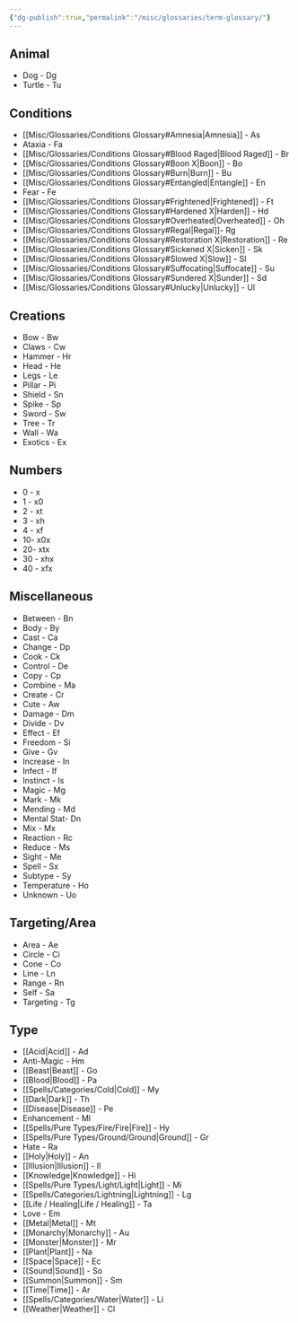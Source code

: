 ```yaml
---
{"dg-publish":true,"permalink":"/misc/glossaries/term-glossary/"}
---
```


## Animal
- Dog - Dg 
- Turtle - Tu

## Conditions
- [[Misc/Glossaries/Conditions Glossary#Amnesia\|Amnesia]] - As
- Ataxia - Fa
- [[Misc/Glossaries/Conditions Glossary#Blood Raged\|Blood Raged]] - Br
- [[Misc/Glossaries/Conditions Glossary#Boon X\|Boon]] - Bo
- [[Misc/Glossaries/Conditions Glossary#Burn\|Burn]] - Bu
- [[Misc/Glossaries/Conditions Glossary#Entangled\|Entangle]] - En
- Fear - Fe
- [[Misc/Glossaries/Conditions Glossary#Frightened\|Frightened]] - Ft
- [[Misc/Glossaries/Conditions Glossary#Hardened X\|Harden]] - Hd
- [[Misc/Glossaries/Conditions Glossary#Overheated\|Overheated]] - Oh
- [[Misc/Glossaries/Conditions Glossary#Regal\|Regal]]- Rg
- [[Misc/Glossaries/Conditions Glossary#Restoration X\|Restoration]] - Re
- [[Misc/Glossaries/Conditions Glossary#Sickened X\|Sicken]] - Sk
- [[Misc/Glossaries/Conditions Glossary#Slowed X\|Slow]] - Sl
- [[Misc/Glossaries/Conditions Glossary#Suffocating\|Suffocate]] - Su
- [[Misc/Glossaries/Conditions Glossary#Sundered X\|Sunder]] - Sd
- [[Misc/Glossaries/Conditions Glossary#Unlucky\|Unlucky]] - Ul

## Creations
- Bow - Bw
- Claws - Cw
- Hammer - Hr
- Head - He
- Legs - Le
- Pillar - Pi
- Shield - Sn
- Spike - Sp
- Sword - Sw
- Tree - Tr
- Wall - Wa
- Exotics - Ex

## Numbers
- 0 - x
- 1 - x0
- 2 - xt
- 3 - xh
- 4 - xf
- 10- x0x
- 20- xtx
- 30 - xhx
- 40 - xfx

## Miscellaneous 
- Between - Bn
- Body - By
- Cast - Ca
- Change - Dp
- Cook - Ck
- Control - De
- Copy - Cp
- Combine - Ma
- Create - Cr
- Cute - Aw
- Damage - Dm
- Divide - Dv
- Effect - Ef
- Freedom - Si
- Give - Gv
- Increase - In
- Infect - If
- Instinct - Is
- Magic - Mg
- Mark - Mk
- Mending - Md
- Mental Stat- Dn
- Mix - Mx
- Reaction - Rc
- Reduce - Ms
- Sight - Me
- Spell - Sx
- Subtype - Sy
- Temperature - Ho
- Unknown - Uo

## Targeting/Area
- Area - Ae
- Circle - Ci
- Cone - Co
- Line - Ln
- Range - Rn
- Self - Sa
- Targeting - Tg

## Type
- [[Acid\|Acid]] - Ad
- Anti-Magic - Hm
- [[Beast\|Beast]] - Go
- [[Blood\|Blood]] - Pa
- [[Spells/Categories/Cold\|Cold]] - My
- [[Dark\|Dark]] - Th
- [[Disease\|Disease]] - Pe
- Enhancement - Ml
- [[Spells/Pure Types/Fire/Fire\|Fire]] - Hy
- [[Spells/Pure Types/Ground/Ground\|Ground]] - Gr
- Hate - Ra
- [[Holy\|Holy]] - An
- [[Illusion\|Illusion]] - Il 
- [[Knowledge\|Knowledge]] - Hi
- [[Spells/Pure Types/Light/Light\|Light]] - Mi
- [[Spells/Categories/Lightning\|Lightning]] - Lg
- [[Life / Healing\|Life / Healing]] - Ta
- Love - Em
- [[Metal\|Metal]] - Mt
- [[Monarchy\|Monarchy]] - Au
- [[Monster\|Monster]] - Mr
- [[Plant\|Plant]] - Na
- [[Space\|Space]] - Ec
- [[Sound\|Sound]] - So
- [[Summon\|Summon]] - Sm
- [[Time\|Time]] - Ar
- [[Spells/Categories/Water\|Water]] - Li
- [[Weather\|Weather]] - Cl